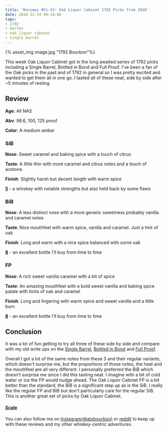 ```yaml
---
title: 'Reviews #51-53: Oak Liquor Cabinet 1792 Picks from 2018'
date: 2018-12-19 00:18:06
tags:
- 1792
- barton
- oak liquor cabinet
- single barrel
---
```


{% asset_img image.jpg "1792 Bourbon"%}

This week Oak Liquor Cabinet got in the long awaited series of 1792 picks including a Single Barrel, Bottled in Bond and Full Proof. I've been a fan of the Oak picks in the past and of 1792 in general so I was pretty excited and wanted to get them all in one go. I tasted all of these neat, side by side after ~5 minutes of resting.

## Review
**Age**: All NAS

**Abv**: 98.6, 100, 125 proof

**Color**: A medium amber

### SiB
**Nose**: Sweet caramel and baking spice with a touch of citrus

**Taste**: A little thin with more caramel and citrus notes and a touch of acetone. 

**Finish**: Slightly harsh but decent length with warm spice

[**5**](https://atxbourbon.com/tags/5/) - a whiskey with notable strengths but also held back by some flaws

### BiB
**Nose**:  A less distinct nose with a more generic sweetness probably vanilla and caramel notes

**Taste**: Nice mouthfeel with warm spice, vanilla and caramel. Just a hint of oak

**Finish**: Long and warm with a nice spice balanced with some oak

[**8**](https://atxbourbon.com/tags/8/) - an excellent bottle I'll buy from time to time

### FP
**Nose**: A rich sweet vanilla caramel with a bit of spice

**Taste**: An amazing mouthfeel with a bold sweet vanilla and baking spice palate with hints of oak and caramel

**Finish**: Long and lingering with warm spice and sweet vanilla and a little burn

[**8**](https://atxbourbon.com/tags/8/) - an excellent bottle I'll buy from time to time

## Conclusion
It was a lot of fun getting to try all three of these side by side and compare with my old write ups on the [Single Barrel](https://atxbourbon.com/2018/09/30/Review-22-1792-Single-Barrel/), [Bottled in Bond](https://atxbourbon.com/2018/10/27/Review-34-1792-Bottled-in-Bond/) and [Full Proof](https://atxbourbon.com/2018/09/24/Review-19-1792-Full-Proof/).

Overall I got a lot of the same notes from these 3 and their regular variants, which doesn't surprise me, but the proportions of those notes, the heat and the mouthfeel are all very different. I personally preferred the BiB which doesn't surprise me since I did this tasting neat. I imagine with a bit of cold water or ice the FP would nudge ahead. The Oak Liquor Cabinet FP is a bit better than the standard, the BiB is a significant step up as is the SiB. I really like the regular FP and BiB but don't particularly care for the regular SiB. This is another great set of picks by Oak Liquor Cabinet.

#### [Scale](http://atxbourbon.com/Scale/)

You can also follow me on [Instagram(@atxbourbon)](https://www.instagram.com/atxbourbon/) or [reddit](https://www.reddit.com/r/scottmotorraddrinks/) to keep up with these reviews and my other whiskey-centric adventures.
